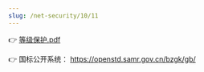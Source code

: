 ```yaml
---
slug: /net-security/10/11
---
```


👉  [等级保护.pdf](https://github.com/wukaipeng-dev/NetSecurity/blob/main/%E7%AC%AC%2013%20%E5%91%A8/%E8%AF%BE%E4%BB%B6/%E7%AD%89%E7%BA%A7%E4%BF%9D%E6%8A%A4.pdf)

👉 国标公开系统： https://openstd.samr.gov.cn/bzgk/gb/

